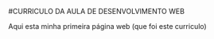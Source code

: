 #CURRICULO DA AULA DE DESENVOLVIMENTO WEB

Aqui esta minha primeira página web (que foi este curriculo)